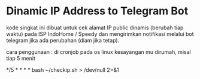 # Dinamic IP Address to Telegram Bot

kode singkat ini dibuat untuk cek alamat IP public dinamis (berubah tiap waktu) pada ISP IndoHome / Speedy dan mengirimkan notifikasi melalui bot telegram jika ada perubahan (diam jika tetap).

cara penggunaan :
di cronjob pada os linux kesayangan mu dirumah, misal tiap 5 menit

*/5 * * * * bash ~/checkip.sh > /dev/null 2>&1
